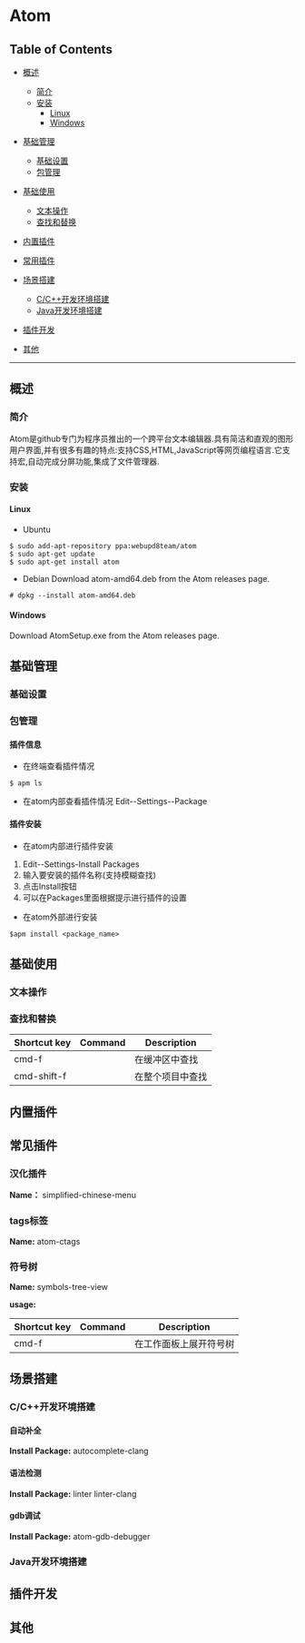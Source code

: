 # Atom

## Table of Contents
- [概述](#概述)
	- [简介](#简介)
	- [安装](#安装)
		- [Linux](#Linux)
		- [Windows](#Windows)
- [基础管理](#基础管理)
	- [基础设置](#基础设置)
	- [包管理](#包管理)
- [基础使用](#基础使用)
	- [文本操作](#基础使用)
	- [查找和替换](#查找和替换)
- [内置插件](#内置插件)
- [常用插件](#常用插件)

- [场景搭建](#场景搭建)
	- [C/C++开发环境搭建](#C/C++开发环境搭建)
	- [Java开发环境搭建](#Java开发环境搭建)
- [插件开发](#插件开发)

- [其他](#其他)

---------------------------------------------------------------------

## 概述
### 简介
Atom是github专门为程序员推出的一个跨平台文本编辑器.具有简洁和直观的图形用户界面,并有很多有趣的特点:支持CSS,HTML,JavaScript等网页编程语言.它支持宏,自动完成分屏功能,集成了文件管理器.
### 安装
#### Linux
* Ubuntu
```
$ sudo add-apt-repository ppa:webupd8team/atom
$ sudo apt-get update
$ sudo apt-get install atom
```
* Debian
Download atom-amd64.deb from the Atom releases page.
```
# dpkg --install atom-amd64.deb
```

#### Windows
Download AtomSetup.exe from the Atom releases page.


## 基础管理
### 基础设置


### 包管理
#### 插件信息
* 在终端查看插件情况
```
$ apm ls
```
* 在atom内部查看插件情况
Edit--Settings--Package

#### 插件安装
* 在atom内部进行插件安装
1. Edit--Settings-Install Packages
2. 输入要安装的插件名称(支持模糊查找)
3. 点击Install按钮
4. 可以在Packages里面根据提示进行插件的设置
* 在atom外部进行安装
```
$apm install <package_name>
```


## 基础使用
### 文本操作

### 查找和替换
 Shortcut key   | Command  | Description
 -------------- | ---------|------------
cmd-f  |  | 在缓冲区中查找
cmd-shift-f |  | 在整个项目中查找


## 内置插件




## 常见插件
### 汉化插件
**Name：** simplified-chinese-menu

### tags标签
**Name:** atom-ctags

### 符号树
**Name:** symbols-tree-view  

**usage:**  

 Shortcut key   | Command  | Description
 -------------- | ---------|------------
cmd-f  |  | 在工作面板上展开符号树

## 场景搭建
### C/C++开发环境搭建
#### 自动补全
**Install Package:** autocomplete-clang

#### 语法检测
**Install Package:** linter  linter-clang

#### gdb调试
**Install Package:** atom-gdb-debugger


### Java开发环境搭建

## 插件开发

## 其他
